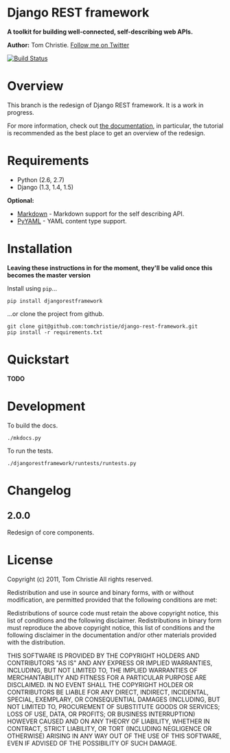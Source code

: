 # Django REST framework

**A toolkit for building well-connected, self-describing web APIs.**

**Author:** Tom Christie.  [Follow me on Twitter][twitter]

[![Build Status](https://secure.travis-ci.org/tomchristie/django-rest-framework.png?branch=restframework2)][travis]

# Overview

This branch is the redesign of Django REST framework.  It is a work in progress.

For more information, check out [the documentation][docs], in particular, the tutorial is recommended as the best place to get an overview of the redesign.

# Requirements

* Python (2.6, 2.7)
* Django (1.3, 1.4, 1.5)

**Optional:**

* [Markdown] - Markdown support for the self describing API.
* [PyYAML] - YAML content type support.

# Installation

**Leaving these instructions in for the moment, they'll be valid once this becomes the master version**

Install using `pip`...

    pip install djangorestframework

...or clone the project from github.

    git clone git@github.com:tomchristie/django-rest-framework.git
    pip install -r requirements.txt

# Quickstart

**TODO**

# Development

To build the docs.

    ./mkdocs.py

To run the tests.

    ./djangorestframework/runtests/runtests.py

# Changelog

## 2.0.0

Redesign of core components.

# License

Copyright (c) 2011, Tom Christie
All rights reserved.

Redistribution and use in source and binary forms, with or without 
modification, are permitted provided that the following conditions are met:

Redistributions of source code must retain the above copyright notice, this 
list of conditions and the following disclaimer.
Redistributions in binary form must reproduce the above copyright notice, this 
list of conditions and the following disclaimer in the documentation and/or 
other materials provided with the distribution.

THIS SOFTWARE IS PROVIDED BY THE COPYRIGHT HOLDERS AND CONTRIBUTORS "AS IS" AND 
ANY EXPRESS OR IMPLIED WARRANTIES, INCLUDING, BUT NOT LIMITED TO, THE IMPLIED 
WARRANTIES OF MERCHANTABILITY AND FITNESS FOR A PARTICULAR PURPOSE ARE 
DISCLAIMED. IN NO EVENT SHALL THE COPYRIGHT HOLDER OR CONTRIBUTORS BE LIABLE 
FOR ANY DIRECT, INDIRECT, INCIDENTAL, SPECIAL, EXEMPLARY, OR CONSEQUENTIAL 
DAMAGES (INCLUDING, BUT NOT LIMITED TO, PROCUREMENT OF SUBSTITUTE GOODS OR 
SERVICES; LOSS OF USE, DATA, OR PROFITS; OR BUSINESS INTERRUPTION) HOWEVER 
CAUSED AND ON ANY THEORY OF LIABILITY, WHETHER IN CONTRACT, STRICT LIABILITY, 
OR TORT (INCLUDING NEGLIGENCE OR OTHERWISE) ARISING IN ANY WAY OUT OF THE USE 
OF THIS SOFTWARE, EVEN IF ADVISED OF THE POSSIBILITY OF SUCH DAMAGE.

[travis]: http://travis-ci.org/tomchristie/django-rest-framework?branch=restframework2
[twitter]: https://twitter.com/_tomchristie
[docs]: http://tomchristie.github.com/django-rest-framework/
[urlobject]: https://github.com/zacharyvoase/urlobject
[markdown]: http://pypi.python.org/pypi/Markdown/
[pyyaml]: http://pypi.python.org/pypi/PyYAML

